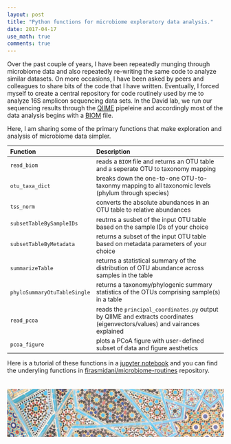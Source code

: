 ```yaml
---
layout: post
title: "Python functions for microbiome exploratory data analysis."
date: 2017-04-17
use_math: true
comments: true
---
```


Over the past couple of years, I have been repeatedly munging through microbiome data and also repeatedly re-writing the same code to analyze similar datasets. On more occasions, I have been asked by peers and colleagues to share bits of the code that I have written. Eventually, I forced myself to create a central repository for code routinely used by me to analyze 16S amplicon sequencing data sets. In the David lab, we run our sequencing results through the [QIIME](http://qiime.org) pipeleine and accordingly most of the data analysis begins with a [BIOM](http://biom-format.org) file.

Here, I am sharing some of the primary functions that make exploration and analysis of microbiome data simpler.

|Function|Description|
|:---|:---|
|`read_biom`|reads a `BIOM` file and returns an OTU table and a seperate OTU to taxonomy mapping|
|`otu_taxa_dict`|breaks down the one-to-one OTU-to-taxonmy mapping to all taxonomic levels (phylum through species<a></a>)|
|`tss_norm`|converts the absolute abundances in an OTU table to relative abundances|
|`subsetTableBySampleIDs`|reutrns a susbet of the input OTU table based on the sample IDs of your choice|
|`subsetTableByMetadata`|returns a subset of the input OTU table based on metadata parameters of your choice|
|`summarizeTable`|returns a statistical summary of the distribution of OTU abundance across samples in the table|
|`phyloSummaryOtuTableSingle`|returns a taxonomy/phylogenic summary statistics of the OTUs comprising sample(s) in a table|
|`read_pcoa`|reads the `principal_coordinates.py` output by QIIME and extracts coordinates (eigenvectors/values<a></a>) and vairances explained|
|`pcoa_figure`|plots a PCoA figure with user-defined subset of data and figure aesthetics|


Here is a tutorial of these functions in a [jupyter notebook](/assets/ipynbs/2017_04_10_seq_analysis_post.html) and you can find the underyling functions in [firasmidani/microbiome-routines](https://github.com/firasmidani/microbiome_routines) repository.
<br><br><br>
![footer_banner](/assets/img/mosaic_footer.png)
